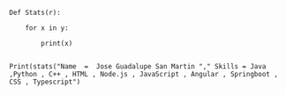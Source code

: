 	Def Stats(r):

 		for x in y:
 
   			print(x)
			
	
	Print(stats("Name  =  Jose Guadalupe San Martin "," Skills = Java ,Python , C++ , HTML , Node.js , JavaScript , Angular , Springboot , CSS , Typescript")
  

 




 
 
